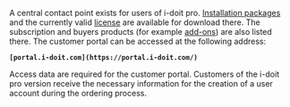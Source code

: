 A central contact point exists for users of i-doit pro. [Installation packages](/display/en/Installation) and the currently valid [license](/display/en/Activate+License) are available for download there. The subscription and buyers products (for example [add-ons](/display/en/i-doit+pro+Add-ons)) are also listed there. The customer portal can be accessed at the following address:

**`[portal.i-doit.com](https://portal.i-doit.com/)`**

Access data are required for the customer portal. Customers of the i-doit pro version receive the necessary information for the creation of a user account during the ordering process.